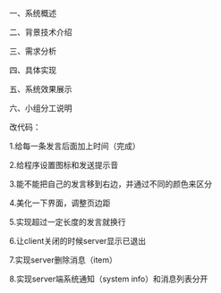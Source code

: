 一、系统概述

二、背景技术介绍

三、需求分析

四、具体实现

五、系统效果展示

六、小组分工说明

改代码：

1.给每一条发言后面加上时间（完成）

2.给程序设置图标和发送提示音

3.能不能把自己的发言移到右边，并通过不同的颜色来区分

4.美化一下界面，调整页边距

5.实现超过一定长度的发言就换行

6.让client关闭的时候server显示已退出

7.实现server删除消息（item）

8.实现server端系统通知（system info）和消息列表分开

